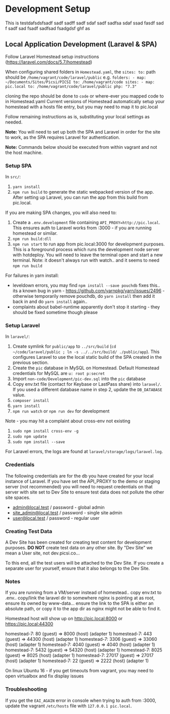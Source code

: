 # Development Setup

This is testdafsdsfsadf sadf sadff sadf sdaf sadf sadfsa 
sdaf ssad fasdf sad
f sadf sad fsadf sadfsad fsadgdsf ghf as

## Local Application Development (Laravel & SPA)
Follow Laravel Homestead setup instructions (https://laravel.com/docs/5.7/homestead)

When configuring shared folders in `Homestead.yaml`, the `sites: to:` path should be `/home/vagrant/code/laravel/public` e.g.
`folders:
    - map: ~/Documents/Sites/Picsi/PICSI
      to: /home/vagrant/code
sites:
    - map: pic.local
      to: /home/vagrant/code/laravel/public
      php: "7.3"`

cloning the repo should be done to `code` or where-ever you mapped code to in Homestead.yaml 
Current versions of Homestead automatically setup your homestead with a hosts file entry, but you may need to map it to pic.local

Follow remaining instructions as is, substituting your local settings as needed.

**Note:** You will need to set up both the SPA and Laravel in order for the site to work, as the SPA requires Laravel for authentication.

**Note:** Commands below should be executed from within vagrant and not the host machine.

### Setup SPA

In `src/`:

1. `yarn install` 
2. `npm run build` to generate the static webpacked version of the app. After setting up Laravel, you can run the app from this build from pic.local.

If you are making SPA changes, you will also need to:

1. Create a `.env.development` file containing `API_PROXY=http://pic.local`. This ensures auth to Laravel works from :3000 - if you are running homestead or similar.
2. `npm run build:dll`
3. `npm run start` to run app from pic.local:3000 for development purposes. This is a foreground process which runs the development node server with hotdeploy. You will need to leave the terminal open and start a new terminal. Note: it doesn't always run with watch.. and it seems to need `npm run build`

For failures in yarn install:

* leveldown errors, you may find `npm install --save pouchdb` fixes this.. its a known bug in yarn - https://github.com/yarnpkg/yarn/issues/2496 - otherwise temporarily remove pouchdb, do `yarn install` then add it back in and do `yarn install` again..
* complaints about babel-runtime apparently don't stop it starting - they should be fixed sometime though please

### Setup Laravel

In `laravel/`:

1. Create symlink for `public/app` to `../src/build` (`cd ~/code/laravel/public ; ln -s ../../src/build/ ./public/app`). This configures Laravel to use the local static build of the SPA created in the previous section.
2. Create the `pic` database in MySQL on Homestead. Default Homestead credentials for MySQL are `u: root p:secret`
2. Import `non-code/Development/pic-dev.sql` into the `pic` database
3. Copy env.txt file (contact for Keybase or LastPass share) into `laravel/`. If you used a different database name in step 2, update the `DB_DATABASE` value.
4. `composer install`
5. `yarn install`
6. `npm run watch` or `npm run dev` for development

Note - you may hit a complaint about cross-env not existing

1. `sudo npm install cross-env -g`
1. `sudo npm update`
1. `sudo npm install --save`

For Laravel errors, the logs are found at `laravel/storage/logs/laravel.log`.


### Credentials

The following credentials are for the db you have created for your local instance of Laravel. If you have set the API_PROXY to the demo or staging server (not recommended) you will need to request credentials on that server with site set to Dev Site to ensure test data does not pollute the other site spaces.

* admin@local.test / password - global admin
* site_admin@local.test / password - single site admin
* user@local.test / password - regular user

### Creating Test Data

A Dev Site has been created for creating test content for development purposes. **DO NOT** create test data on any other site. By "Dev Site" we mean a User site, not dev.picsi.co...

To this end, all the test users will be attached to the Dev Site. If you create a separate user for yourself, ensure that it also belongs to the Dev Site.

### Notes

If you are running from a VM/server instead of homestead.. copy env.txt to .env.. copy/link the laravel dir to somewhere nginx is pointing at as root, ensure its owned by www-data... ensure the link to the SPA is either an absolute path, or copy it to the app dir as nginx might not be able to find it.

Homestead host will show up on 
http://pic.local:8000 or https://pic.local:44300

homestead-7: 80 (guest) => 8000 (host) (adapter 1)
    homestead-7: 443 (guest) => 44300 (host) (adapter 1)
    homestead-7: 3306 (guest) => 33060 (host) (adapter 1)
    homestead-7: 4040 (guest) => 4040 (host) (adapter 1)
    homestead-7: 5432 (guest) => 54320 (host) (adapter 1)
    homestead-7: 8025 (guest) => 8025 (host) (adapter 1)
    homestead-7: 27017 (guest) => 27017 (host) (adapter 1)
    homestead-7: 22 (guest) => 2222 (host) (adapter 1)

On linux Ubuntu 16 - if you get timeouts from vagrant, you may need to open virtualbox and fix display issues

### Troubleshooting

If you get the `EAI_AGAIN` error in console when trying to auth from :3000, update the vagrant `/etc/hosts` file with `127.0.0.1 pic.local`.

